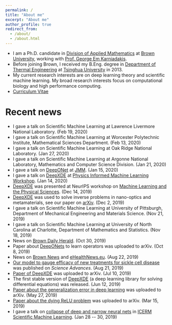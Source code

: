 ```yaml
---
permalink: /
title: "About me"
excerpt: "About me"
author_profile: true
redirect_from: 
  - /about/
  - /about.html
---
```


- I am a Ph.D. candidate in [Division of Applied Mathematics](https://www.brown.edu/academics/applied-mathematics) at [Brown University](https://www.brown.edu/), working with [Prof. George Em Karniadakis](https://www.brown.edu/research/projects/crunch/george-karniadakis).
- Before joining Brown, I received my B.Eng. degree in [Department of Thermal Engineering](https://www.tsinghua.edu.cn/publish/teen/index.html) at [Tsinghua University](http://www.tsinghua.edu.cn) in 2013.
- My current research interests are on deep learning theory and scientific machine learning. My broad research interests focus on computational biology and high performance computing.
- [Curriculum Vitae](http://lululxvi.github.io/files/CV.pdf)

<!---
Upcoming talks
======
-->

Recent news
======

- I gave a talk on Scientific Machine Learning at Lawrence Livermore National Laboratory. (Feb 19, 2020)
- I gave a talk on Scientific Machine Learning at Worcester Polytechnic Institute, Mathematical Sciences Department. (Feb 13, 2020)
- I gave a talk on Scientific Machine Learning at Oak Ridge National Laboratory. (Jan 27, 2020)
- I gave a talk on Scientific Machine Learning at Argonne National Laboratory, Mathematics and Computer Science Division. (Jan 21, 2020)
- I gave a talk on [DeepONet](https://arxiv.org/abs/1910.03193) at [JMM](http://jointmathematicsmeetings.org/meetings/national/jmm2020/2245_program_wednesday.html). (Jan 15, 2020)
- I gave a talk on [DeepXDE](https://arxiv.org/abs/1907.04502) at [Physics Informed Machine Learning Workshop](http://www.cvent.com/events/3rd-physics-informed-machine-learning/event-summary-f98f0383e62f4bc4a68c663f7b08d22d.aspx). (Jan 14, 2020)
- [DeepXDE](https://arxiv.org/abs/1907.04502) was presented at NeurIPS workshop on [Machine Learning and the Physical Sciences](https://ml4physicalsciences.github.io/). (Dec 14, 2019)
- [DeepXDE](https://github.com/lululxvi/deepxde) was used to solve inverse problems in nano-optics and metamaterials, see our paper on [arXiv](https://arxiv.org/abs/1912.01085). (Dec 2, 2019)
- I gave a talk on Scientific Machine Learning at University of Pittsburgh, Department of Mechanical Engineering and Materials Science. (Nov 21, 2019)
- I gave a talk on Scientific Machine Learning at University of North Carolina at Charlotte, Department of Mathematics and Statistics. (Nov 18, 2019)
- News on [Brown Daily Herald](http://www.browndailyherald.com/2019/10/30/university-researchers-develop-computer-model-design-drugs-sickle-cell/). (Oct 30, 2019)
- Paper about [DeepONets](https://arxiv.org/abs/1910.03193) to learn operators was uploaded to arXiv. (Oct 8, 2019)
- News on [Brown News](https://www.brown.edu/news/2019-08-22/sicklecell) and [eHealthNews.eu](http://www.ehealthnews.eu/research/5923-computer-model-could-help-test-new-sickle-cell-drugs). (Aug 22, 2019)
- [Our model to gauge efficacy of new treatments for sickle cell disease](https://advances.sciencemag.org/content/5/8/eaax3905) was published on *Science Advances*. (Aug 21, 2019)
- [Paper of DeepXDE](https://arxiv.org/abs/1907.04502) was uploaded to arXiv. (Jul 10, 2019)
- The first stable version of [DeepXDE](https://github.com/lululxvi/deepxde) (a deep learning library for solving differential equations) was released. (Jun 12, 2019)
- [Paper about the generalization error in deep learning](https://arxiv.org/abs/1905.11427) was uploaded to arXiv. (May 27, 2019)
- [Paper about the dying ReLU problem](https://arxiv.org/abs/1903.06733) was uploaded to arXiv. (Mar 15, 2019)
- I gave a talk on [collapse of deep and narrow neural nets](https://icerm.brown.edu/video_archive/?play=1812) in [ICERM Scientific Machine Learning](https://icerm.brown.edu/events/ht19-1-sml/#workshopoverview). (Jan 28 -- 30, 2019)